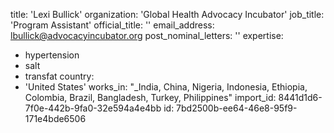 title: 'Lexi Bullick'
organization: 'Global Health Advocacy Incubator'
job_title: 'Program Assistant'
official_title: ''
email_address: lbullick@advocacyincubator.org
post_nominal_letters: ''
expertise:
  - hypertension
  - salt
  - transfat
country:
  - 'United States'
works_in: "\_India, China, Nigeria, Indonesia, Ethiopia, Colombia, Brazil, Bangladesh, Turkey, Philippines"
import_id: 8441d1d6-7f0e-442b-9fa0-32e594a4e4bb
id: 7bd2500b-ee64-46e8-95f9-171e4bde6506
